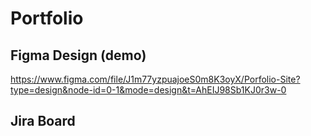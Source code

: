 # Portfolio

## Figma Design (demo)
https://www.figma.com/file/J1m77yzpuajoeS0m8K3oyX/Porfolio-Site?type=design&node-id=0-1&mode=design&t=AhEIJ98Sb1KJ0r3w-0

## Jira Board 

